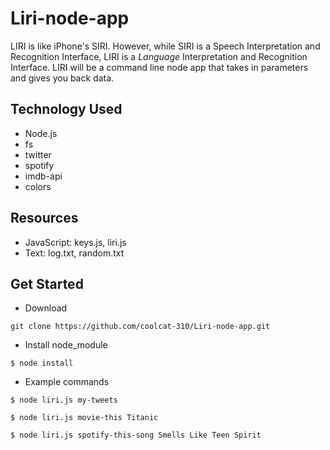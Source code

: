 # Liri-node-app
LIRI is like iPhone's SIRI. However, while SIRI is a Speech Interpretation and Recognition Interface, LIRI is a _Language_ Interpretation and Recognition Interface. LIRI will be a command line node app that takes in parameters and gives you back data.


## Technology Used

- Node.js
- fs
- twitter
- spotify
- imdb-api
- colors


## Resources

- JavaScript:   keys.js, liri.js
- Text:         log.txt, random.txt


## Get Started

- Download
```
git clone https://github.com/coolcat-310/Liri-node-app.git

```

- Install node_module
```
$ node install
```

- Example commands

```
$ node liri.js my-tweets

$ node liri.js movie-this Titanic

$ node liri.js spotify-this-song Smells Like Teen Spirit

```